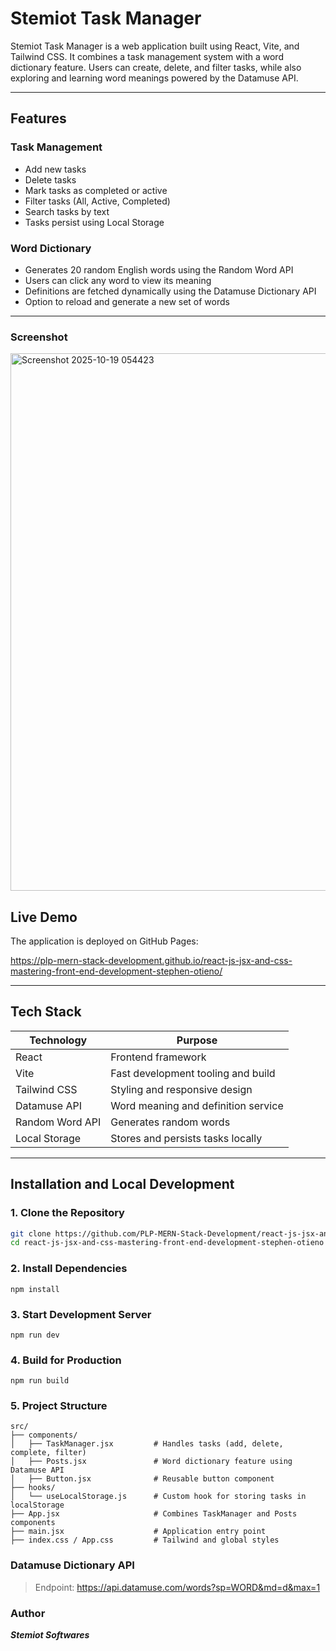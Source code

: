 # Stemiot Task Manager

Stemiot Task Manager is a web application built using React, Vite, and Tailwind CSS. It combines a task management system with a word dictionary feature. Users can create, delete, and filter tasks, while also exploring and learning word meanings powered by the Datamuse API.

---

## Features

### Task Management
- Add new tasks
- Delete tasks
- Mark tasks as completed or active
- Filter tasks (All, Active, Completed)
- Search tasks by text
- Tasks persist using Local Storage

### Word Dictionary
- Generates 20 random English words using the Random Word API
- Users can click any word to view its meaning
- Definitions are fetched dynamically using the Datamuse Dictionary API
- Option to reload and generate a new set of words

---

### Screenshot
<img width="1846" height="860" alt="Screenshot 2025-10-19 054423" src="https://github.com/user-attachments/assets/8deb5d76-e838-40d1-b557-61cd4d493dd9" />


## Live Demo

The application is deployed on GitHub Pages:

https://plp-mern-stack-development.github.io/react-js-jsx-and-css-mastering-front-end-development-stephen-otieno/

---

## Tech Stack

| Technology      | Purpose                               |
|------------------|----------------------------------------|
| React            | Frontend framework                    |
| Vite             | Fast development tooling and build    |
| Tailwind CSS     | Styling and responsive design         |
| Datamuse API     | Word meaning and definition service   |
| Random Word API  | Generates random words                |
| Local Storage    | Stores and persists tasks locally     |

---

## Installation and Local Development

### 1. Clone the Repository
```bash
git clone https://github.com/PLP-MERN-Stack-Development/react-js-jsx-and-css-mastering-front-end-development-stephen-otieno.git
cd react-js-jsx-and-css-mastering-front-end-development-stephen-otieno
```

### 2. Install Dependencies
```
npm install
```

### 3. Start Development Server
```
npm run dev
```

### 4. Build for  Production
```
npm run build
```
### 5. Project Structure
```
src/
├── components/
│   ├── TaskManager.jsx         # Handles tasks (add, delete, complete, filter)
│   ├── Posts.jsx               # Word dictionary feature using Datamuse API
│   ├── Button.jsx              # Reusable button component
├── hooks/
│   └── useLocalStorage.js      # Custom hook for storing tasks in localStorage
├── App.jsx                     # Combines TaskManager and Posts components
├── main.jsx                    # Application entry point
├── index.css / App.css         # Tailwind and global styles
```

### Datamuse Dictionary API
> Endpoint: https://api.datamuse.com/words?sp=WORD&md=d&max=1

### Author
***Stemiot Softwares***


